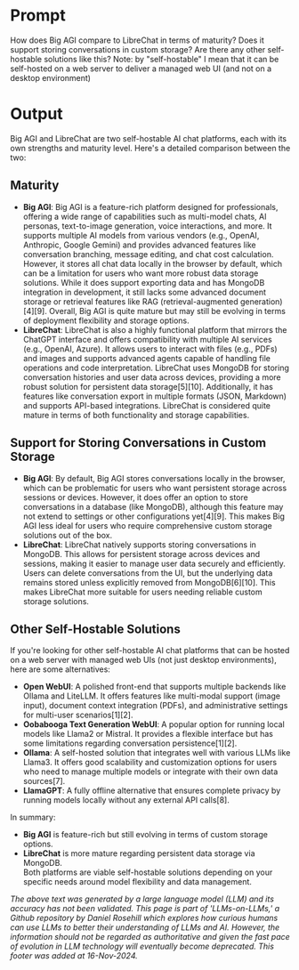 # Prompt

How does Big AGI compare to LibreChat in terms of maturity? Does it support storing conversations in custom storage? Are there any other self-hostable solutions like this? Note: by "self-hostable" I mean that it can be self-hosted on a web server to deliver a managed web UI (and not on a desktop environment)

# Output

Big AGI and LibreChat are two self-hostable AI chat platforms, each with its own strengths and maturity level. Here's a detailed comparison between the two:

## Maturity

- **Big AGI**: Big AGI is a feature-rich platform designed for professionals, offering a wide range of capabilities such as multi-model chats, AI personas, text-to-image generation, voice interactions, and more. It supports multiple AI models from various vendors (e.g., OpenAI, Anthropic, Google Gemini) and provides advanced features like conversation branching, message editing, and chat cost calculation. However, it stores all chat data locally in the browser by default, which can be a limitation for users who want more robust data storage solutions. While it does support exporting data and has MongoDB integration in development, it still lacks some advanced document storage or retrieval features like RAG (retrieval-augmented generation)\[4]\[9]. Overall, Big AGI is quite mature but may still be evolving in terms of deployment flexibility and storage options.
- **LibreChat**: LibreChat is also a highly functional platform that mirrors the ChatGPT interface and offers compatibility with multiple AI services (e.g., OpenAI, Azure). It allows users to interact with files (e.g., PDFs) and images and supports advanced agents capable of handling file operations and code interpretation. LibreChat uses MongoDB for storing conversation histories and user data across devices, providing a more robust solution for persistent data storage\[5]\[10]. Additionally, it has features like conversation export in multiple formats (JSON, Markdown) and supports API-based integrations. LibreChat is considered quite mature in terms of both functionality and storage capabilities.

## Support for Storing Conversations in Custom Storage

- **Big AGI**: By default, Big AGI stores conversations locally in the browser, which can be problematic for users who want persistent storage across sessions or devices. However, it does offer an option to store conversations in a database (like MongoDB), although this feature may not extend to settings or other configurations yet\[4]\[9]. This makes Big AGI less ideal for users who require comprehensive custom storage solutions out of the box.
- **LibreChat**: LibreChat natively supports storing conversations in MongoDB. This allows for persistent storage across devices and sessions, making it easier to manage user data securely and efficiently. Users can delete conversations from the UI, but the underlying data remains stored unless explicitly removed from MongoDB\[6]\[10]. This makes LibreChat more suitable for users needing reliable custom storage solutions.

## Other Self-Hostable Solutions

If you're looking for other self-hostable AI chat platforms that can be hosted on a web server with managed web UIs (not just desktop environments), here are some alternatives:

- **Open WebUI**: A polished front-end that supports multiple backends like Ollama and LiteLLM. It offers features like multi-modal support (image input), document context integration (PDFs), and administrative settings for multi-user scenarios\[1]\[2].
- **Oobabooga Text Generation WebUI**: A popular option for running local models like Llama2 or Mistral. It provides a flexible interface but has some limitations regarding conversation persistence\[1]\[2].
- **Ollama**: A self-hosted solution that integrates well with various LLMs like Llama3. It offers good scalability and customization options for users who need to manage multiple models or integrate with their own data sources\[7].
- **LlamaGPT**: A fully offline alternative that ensures complete privacy by running models locally without any external API calls\[8].

In summary:

- **Big AGI** is feature-rich but still evolving in terms of custom storage options.
- **LibreChat** is more mature regarding persistent data storage via MongoDB.\
  Both platforms are viable self-hostable solutions depending on your specific needs around model flexibility and data management.

&#x20;

*The above text was generated by a large language model (LLM) and its accuracy has not been validated. This page is part of 'LLMs-on-LLMs,' a Github repository by Daniel Rosehill which explores how curious humans can use LLMs to better their understanding of LLMs and AI. However, the information should not be regarded as authoritative and given the fast pace of evolution in LLM technology will eventually become deprecated. This footer was added at 16-Nov-2024.*


